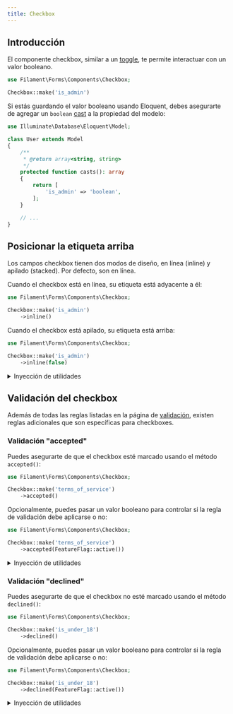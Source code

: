 ```yaml
---
title: Checkbox
---
```


## Introducción

El componente checkbox, similar a un [toggle](toggle), te permite interactuar con un valor booleano.

```php
use Filament\Forms\Components\Checkbox;

Checkbox::make('is_admin')
```

Si estás guardando el valor booleano usando Eloquent, debes asegurarte de agregar un `boolean` [cast](https://laravel.com/docs/eloquent-mutators#attribute-casting) a la propiedad del modelo:

```php
use Illuminate\Database\Eloquent\Model;

class User extends Model
{
    /**
     * @return array<string, string>
     */
    protected function casts(): array
    {
        return [
            'is_admin' => 'boolean',
        ];
    }

    // ...
}
```

## Posicionar la etiqueta arriba

Los campos checkbox tienen dos modos de diseño, en línea (inline) y apilado (stacked). Por defecto, son en línea.

Cuando el checkbox está en línea, su etiqueta está adyacente a él:

```php
use Filament\Forms\Components\Checkbox;

Checkbox::make('is_admin')
    ->inline()
```

Cuando el checkbox está apilado, su etiqueta está arriba:

```php
use Filament\Forms\Components\Checkbox;

Checkbox::make('is_admin')
    ->inline(false)
```

<details>
<summary>Inyección de utilidades</summary>

Además de permitir un valor estático, el método <code>inline()</code> también acepta una función para calcularlo dinámicamente. Puedes inyectar varias utilidades en la función como parámetros.

</details>

## Validación del checkbox

Además de todas las reglas listadas en la página de [validación](validation), existen reglas adicionales que son específicas para checkboxes.

### Validación "accepted"

Puedes asegurarte de que el checkbox esté marcado usando el método `accepted()`:

```php
use Filament\Forms\Components\Checkbox;

Checkbox::make('terms_of_service')
    ->accepted()
```

Opcionalmente, puedes pasar un valor booleano para controlar si la regla de validación debe aplicarse o no:

```php
use Filament\Forms\Components\Checkbox;

Checkbox::make('terms_of_service')
    ->accepted(FeatureFlag::active())
```

<details>
<summary>Inyección de utilidades</summary>

Además de permitir un valor estático, el método <code>accepted()</code> también acepta una función para calcularlo dinámicamente. Puedes inyectar varias utilidades en la función como parámetros.

</details>

### Validación "declined"

Puedes asegurarte de que el checkbox no esté marcado usando el método `declined()`:

```php
use Filament\Forms\Components\Checkbox;

Checkbox::make('is_under_18')
    ->declined()
```

Opcionalmente, puedes pasar un valor booleano para controlar si la regla de validación debe aplicarse o no:

```php
use Filament\Forms\Components\Checkbox;

Checkbox::make('is_under_18')
    ->declined(FeatureFlag::active())
```

<details>
<summary>Inyección de utilidades</summary>

Además de permitir un valor estático, el método <code>declined()</code> también acepta una función para calcularlo dinámicamente. Puedes inyectar varias utilidades en la función como parámetros.

</details>

